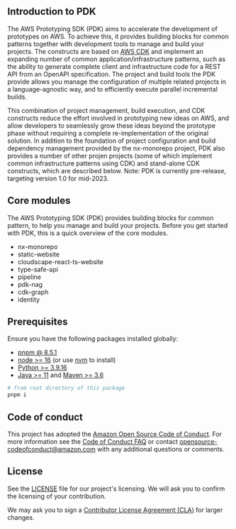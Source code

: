 ## Introduction to PDK

The AWS Prototyping SDK (PDK) aims to accelerate the development of prototypes on AWS. To achieve this, it provides building blocks for common patterns together with development tools to manage and build your projects. The constructs are based on [AWS CDK](https://github.com/aws/aws-cdk) and implement an expanding number of common application/infrastructure patterns, such as the ability to generate complete client and infrastructure code for a REST API from an OpenAPI specification. The project and build tools the PDK provide allows you manage the configuration of multiple related projects in a language-agnostic way, and to efficiently execute parallel incremental builds.

This combination of project management, build execution, and CDK constructs reduce the effort involved in prototyping new ideas on AWS, and allow developers to seamlessly grow these ideas beyond the prototype phase without requiring a complete re-implementation of the original solution. In addition to the foundation of project configuration and build dependency management provided by the nx-monorepo project, PDK also provides a number of other projen projects (some of which implement common infrastructure patterns using CDK) and stand-alone CDK constructs, which are described below. Note: PDK is currently pre-release, targeting version 1.0 for mid-2023.

## Core modules

The AWS Prototyping SDK (PDK) provides building blocks for common pattern, to help you manage and build your projects. Before you get started with PDK, this is a quick overview of the core modules.

- nx-monorepo
- static-website
- cloudscape-react-ts-website
- type-safe-api
- pipeline
- pdk-nag
- cdk-graph
- identity

## Prerequisites

Ensure you have the following packages installed globally:

- [pnpm @ 8.5.1](https://pnpm.io/installation)
- [node >= 16](https://nodejs.org/en/download/package-manager/) (or use [nvm](https://github.com/nvm-sh/nvm#installing-and-updating) to install)
- [Python >= 3.9.16](https://www.python.org/downloads/)
- [Java >= 11](https://aws.amazon.com/fr/corretto/) and [Maven >= 3.6](https://maven.apache.org/download.cgi)

```bash
# from root directory of this package
pnpm i
```

## Code of conduct

This project has adopted the [Amazon Open Source Code of Conduct](https://aws.github.io/code-of-conduct).
For more information see the [Code of Conduct FAQ](https://aws.github.io/code-of-conduct-faq) or contact
opensource-codeofconduct@amazon.com with any additional questions or comments.

## License

See the [LICENSE](/LICENSE) file for our project's licensing. We will ask you to confirm the licensing of your contribution.

We may ask you to sign a [Contributor License Agreement (CLA)](http://en.wikipedia.org/wiki/Contributor_License_Agreement) for larger changes.

[def]: LICENSE
